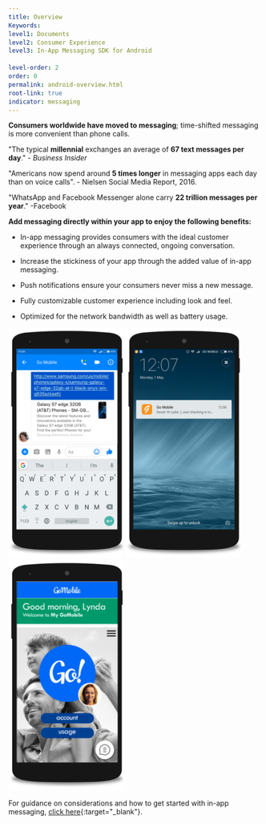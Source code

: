 ```yaml
---
title: Overview
Keywords:
level1: Documents
level2: Consumer Experience
level3: In-App Messaging SDK for Android

level-order: 2
order: 0
permalink: android-overview.html
root-link: true
indicator: messaging
---
```


**Consumers worldwide have moved to messaging**; time-shifted messaging is more convenient than phone calls.

"The typical **millennial** exchanges an average of **67 text messages per day**."  _- Business Insider_

"Americans now spend around **5 times longer** in messaging apps each day than on voice calls". - Nielsen Social Media Report, 2016.

"WhatsApp and Facebook Messenger alone carry **22 trillion messages per year**." -Facebook

**Add messaging directly within your app to enjoy the following benefits:**

* In-app messaging provides consumers with the ideal customer experience through an always connected, ongoing conversation. 

* Increase the stickiness of your app through the added value of in-app messaging.

* Push notifications ensure your consumers never miss a new message.

* Fully customizable customer experience including look and feel.

* Optimized for the network bandwidth as well as battery usage.

<img src="img/inappoverviewandroid1.png" alt="InAppOverviewAndroid1" style="max-width:230px;max-height:700px;"> <img src="img/inappoverviewandroid2.png" alt="InAppOverviewAndroid2" style="max-width:230px;max-height:700px;"> <img src="img/inappoverviewandroid3.png" alt="InAppOverviewAndroid3" style="max-width:230px;max-height:700px;">

For guidance on considerations and how to get started with in-app messaging, [click here](products-channels-inapp-messaging.html){:target="_blank"}.
